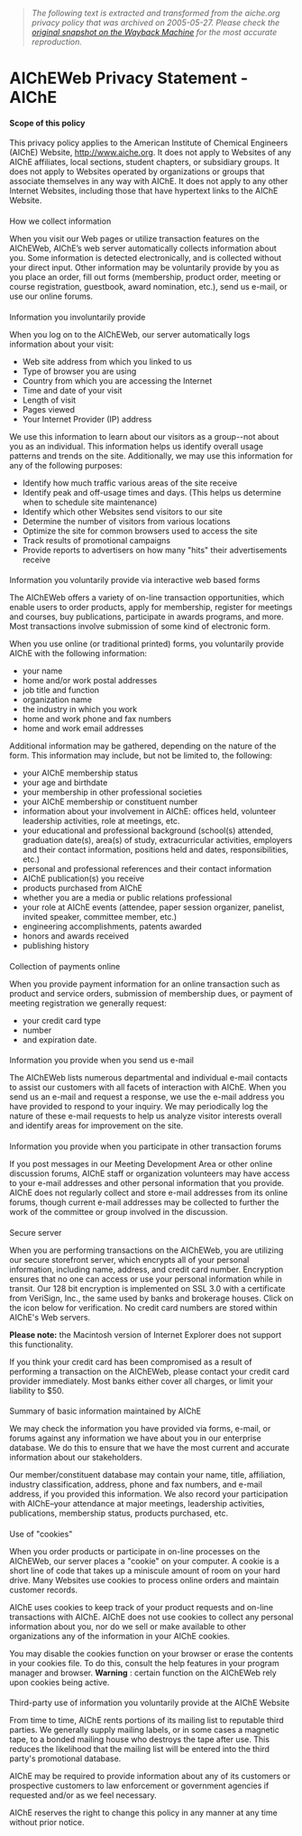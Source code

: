 > *The following text is extracted and transformed from the aiche.org privacy policy that was archived on 2005-05-27. Please check the [original snapshot on the Wayback Machine](https://web.archive.org/web/20050527231653id_/http%3A//www.aiche.org/about/privacy.htm) for the most accurate reproduction.*

# AIChEWeb Privacy Statement - AIChE

#### Scope of this policy

This privacy policy applies to the American Institute of Chemical Engineers (AIChE) Website, http://www.aiche.org. It does not apply to Websites of any AIChE affiliates, local sections, student chapters, or subsidiary groups. It does not apply to Websites operated by organizations or groups that associate themselves in any way with AIChE. It does not apply to any other Internet Websites, including those that have hypertext links to the AIChE Website.

####   
How we collect information

When you visit our Web pages or utilize transaction features on the AIChEWeb, AIChE’s web server automatically collects information about you. Some information is detected electronically, and is collected without your direct input. Other information may be voluntarily provide by you as you place an order, fill out forms (membership, product order, meeting or course registration, guestbook, award nomination, etc.), send us e-mail, or use our online forums.

####   
Information you involuntarily provide 

When you log on to the AIChEWeb, our server automatically logs information about your visit: 

  * Web site address from which you linked to us 
  * Type of browser you are using 
  * Country from which you are accessing the Internet 
  * Time and date of your visit 
  * Length of visit 
  * Pages viewed 
  * Your Internet Provider (IP) address



We use this information to learn about our visitors as a group--not about you as an individual. This information helps us identify overall usage patterns and trends on the site. Additionally, we may use this information for any of the following purposes:

  * Identify how much traffic various areas of the site receive 
  * Identify peak and off-usage times and days. (This helps us determine when to schedule site maintenance) 
  * Identify which other Websites send visitors to our site 
  * Determine the number of visitors from various locations 
  * Optimize the site for common browsers used to access the site 
  * Track results of promotional campaigns 
  * Provide reports to advertisers on how many "hits" their advertisements receive



####   
Information you voluntarily provide via interactive web based forms

The AIChEWeb offers a variety of on-line transaction opportunities, which enable users to order products, apply for membership, register for meetings and courses, buy publications, participate in awards programs, and more. Most transactions involve submission of some kind of electronic form. 

When you use online (or traditional printed) forms, you voluntarily provide AIChE with the following information:

  * your name 
  * home and/or work postal addresses 
  * job title and function 
  * organization name 
  * the industry in which you work 
  * home and work phone and fax numbers 
  * home and work email addresses



Additional information may be gathered, depending on the nature of the form. This information may include, but not be limited to, the following:

  * your AIChE membership status 
  * your age and birthdate 
  * your membership in other professional societies 
  * your AIChE membership or constituent number 
  * information about your involvement in AIChE: offices held, volunteer leadership activities, role at meetings, etc. 
  * your educational and professional background (school(s) attended, graduation date(s), area(s) of study, extracurricular activities, employers and their contact information, positions held and dates, responsibilities, etc.) 
  * personal and professional references and their contact information 
  * AIChE publication(s) you receive 
  * products purchased from AIChE 
  * whether you are a media or public relations professional 
  * your role at AIChE events (attendee, paper session organizer, panelist, invited speaker, committee member, etc.) 
  * engineering accomplishments, patents awarded 
  * honors and awards received 
  * publishing history



####   
Collection of payments online

When you provide payment information for an online transaction such as product and service orders, submission of membership dues, or payment of meeting registration we generally request:

  * your credit card type 
  * number 
  * and expiration date.



####   
Information you provide when you send us e-mail

The AIChEWeb lists numerous departmental and individual e-mail contacts to assist our customers with all facets of interaction with AIChE. When you send us an e-mail and request a response, we use the e-mail address you have provided to respond to your inquiry. We may periodically log the nature of these e-mail requests to help us analyze visitor interests overall and identify areas for improvement on the site.

####   
Information you provide when you participate in other transaction forums

If you post messages in our Meeting Development Area or other online discussion forums, AIChE staff or organization volunteers may have access to your e-mail addresses and other personal information that you provide. AIChE does not regularly collect and store e-mail addresses from its online forums, though current e-mail addresses may be collected to further the work of the committee or group involved in the discussion.

####   
Secure server

When you are performing transactions on the AIChEWeb, you are utilizing our secure storefront server, which encrypts all of your personal information, including name, address, and credit card number. Encryption ensures that no one can access or use your personal information while in transit. Our 128 bit encryption is implemented on SSL 3.0 with a certificate from VeriSign, Inc., the same used by banks and brokerage houses. Click on the icon below for verification. No credit card numbers are stored within AIChE's Web servers.

**Please note:** the Macintosh version of Internet Explorer does not support this functionality. 

If you think your credit card has been compromised as a result of performing a transaction on the AIChEWeb, please contact your credit card provider immediately. Most banks either cover all charges, or limit your liability to $50. 

####   
Summary of basic information maintained by AIChE

We may check the information you have provided via forms, e-mail, or forums against any information we have about you in our enterprise database. We do this to ensure that we have the most current and accurate information about our stakeholders.

Our member/constituent database may contain your name, title, affiliation, industry classification, address, phone and fax numbers, and e-mail address, if you provided this information. We also record your participation with AIChE–your attendance at major meetings, leadership activities, publications, membership status, products purchased, etc. 

####   
Use of "cookies"

When you order products or participate in on-line processes on the AIChEWeb, our server places a "cookie" on your computer. A cookie is a short line of code that takes up a miniscule amount of room on your hard drive. Many Websites use cookies to process online orders and maintain customer records.

AIChE uses cookies to keep track of your product requests and on-line transactions with AIChE. AIChE does not use cookies to collect any personal information about you, nor do we sell or make available to other organizations any of the information in your AIChE cookies. 

You may disable the cookies function on your browser or erase the contents in your cookies file. To do this, consult the help features in your program manager and browser. **Warning** : certain function on the AIChEWeb rely upon cookies being active.

####   
Third-party use of information you voluntarily provide at the AIChE Website

From time to time, AIChE rents portions of its mailing list to reputable third parties. We generally supply mailing labels, or in some cases a magnetic tape, to a bonded mailing house who destroys the tape after use. This reduces the likelihood that the mailing list will be entered into the third party's promotional database.

AIChE may be required to provide information about any of its customers or prospective customers to law enforcement or government agencies if requested and/or as we feel necessary.

AIChE reserves the right to change this policy in any manner at any time without prior notice.

